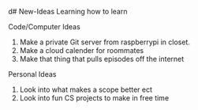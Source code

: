 d# New-Ideas
Learning how to learn

Code/Computer Ideas
1. Make a private Git server from raspberrypi in closet.
2. Make a cloud calender for roommates
3. Make that thing that pulls episodes off the internet

Personal Ideas
1. Look into what makes a scope better ect
2. Look into fun CS projects to make in free time
